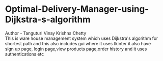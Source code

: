 # Optimal-Delivery-Manager-using-Dijkstra-s-algorithm
Author - Tanguturi Vinay Krishna Chetty
<br>
This is ware house management system which uses Dijkstra's algorithm for shortest path and this also includes gui where it uses tkinter it also have sign up page, login page,view products page,order history and it uses authentications etc
